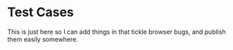 # Test Cases

This is just here so I can add things in that tickle browser bugs, and publish them easily somewhere.
